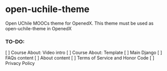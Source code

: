 # open-uchile-theme
Open UChile MOOCs theme for  OpenedX. This theme must be used as open-uchile-theme in OpenedX


### TO-DO:

[ ] Course About: Video intro
[ ] Course About: Template
[ ] Main Django
[ ] FAQs content
[ ] About content
[ ] Terms of Service and Honor Code
[ ] Privacy Policy